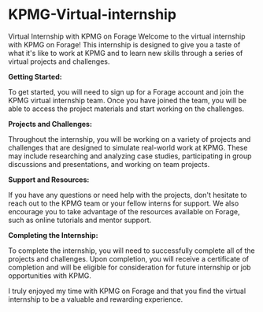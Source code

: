 # KPMG-Virtual-internship
Virtual Internship with KPMG on Forage
Welcome to the virtual internship with KPMG on Forage! This internship is designed to give you a taste of what it's like to work at KPMG and to learn new skills through a series of virtual projects and challenges.

**Getting Started:**

To get started, you will need to sign up for a Forage account and join the KPMG virtual internship team. Once you have joined the team, you will be able to access the project materials and start working on the challenges.

**Projects and Challenges:**

Throughout the internship, you will be working on a variety of projects and challenges that are designed to simulate real-world work at KPMG. These may include researching and analyzing case studies, participating in group discussions and presentations, and working on team projects.

**Support and Resources:**

If you have any questions or need help with the projects, don't hesitate to reach out to the KPMG team or your fellow interns for support. We also encourage you to take advantage of the resources available on Forage, such as online tutorials and mentor support.

**Completing the Internship:**

To complete the internship, you will need to successfully complete all of the projects and challenges. Upon completion, you will receive a certificate of completion and will be eligible for consideration for future internship or job opportunities with KPMG.

I truly enjoyed my time with KPMG on Forage and that you find the virtual internship to be a valuable and rewarding experience.
